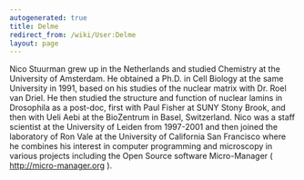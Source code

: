 ```yaml
---
autogenerated: true
title: Delme
redirect_from: /wiki/User:Delme
layout: page
---
```


Nico Stuurman grew up in the Netherlands and studied Chemistry at the
University of Amsterdam. He obtained a Ph.D. in Cell Biology at the same
University in 1991, based on his studies of the nuclear matrix with Dr.
Roel van Driel. He then studied the structure and function of nuclear
lamins in Drosophila as a post-doc, first with Paul Fisher at SUNY Stony
Brook, and then with Ueli Aebi at the BioZentrum in Basel, Switzerland.
Nico was a staff scientist at the University of Leiden from 1997-2001
and then joined the laboratory of Ron Vale at the University of
California San Francisco where he combines his interest in computer
programming and microscopy in various projects including the Open Source
software Micro-Manager ( <http://micro-manager.org> ).
